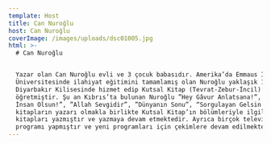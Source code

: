 ```yaml
---
template: Host
title: Can Nuroğlu
host: Can Nuroğlu
coverImage: /images/uploads/dsc01005.jpg
html: >-
  # Can Nuroğlu


  Yazar olan Can Nuroğlu evli ve 3 çocuk babasıdır. Amerika’da Emmaus İncil
  Üniversitesinde ilahiyat eğitimini tamamlamış olan Nuroğlu yaklaşık 11 yıl
  Diyarbakır Kilisesinde hizmet edip Kutsal Kitap (Tevrat-Zebur-İncil)
  öğretmiştir. Şu an Kıbrıs’ta bulunan Nuroğlu ”Hey Gâvur Anlatsana!”, ”Yeter ki
  İnsan Olsun!”, ”Allah Sevgidir”, ”Dünyanın Sonu”, “Sorgulayan Gelsin!” adlı
  kitapların yazarı olmakla birlikte Kutsal Kitap’ın bölümleriyle ilgili yorum
  kitapları yazmıştır ve yazmaya devam etmektedir. Ayrıca birçok televizyon
  programı yapmıştır ve yeni programları için çekimlere devam edilmektedir.
---
```


